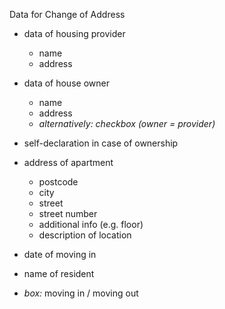 Data for Change of Address

- data of housing provider
  - name
  - address
- data of house owner
  - name
  - address
  - *alternatively: checkbox (owner = provider)* 
- self-declaration in case of ownership

- address of apartment
  - postcode
  - city
  - street
  - street number
  - additional info (e.g. floor)
  - description of location
- date of moving in
- name of resident
- *box:* moving in / moving out
